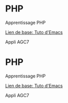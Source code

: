 # PHP
Apprentissage PHP

[Lien de base: Tuto d'Emacs](https://apprendre-php.com/tutoriels.html)

Appli AGC7
# PHP
Apprentissage PHP

[Lien de base: Tuto d'Emacs](https://apprendre-php.com/tutoriels.html)

Appli AGC7
